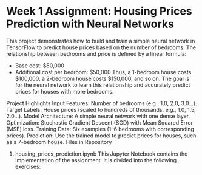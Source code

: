 # Week 1 Assignment: Housing Prices Prediction with Neural Networks
This project demonstrates how to build and train a simple neural network in TensorFlow to predict house prices based on the number of bedrooms. The relationship between bedrooms and price is defined by a linear formula:

- Base cost: $50,000
- Additional cost per bedroom: $50,000
Thus, a 1-bedroom house costs $100,000, a 2-bedroom house costs $150,000, and so on. The goal is for the neural network to learn this relationship and accurately predict prices for houses with more bedrooms.

Project Highlights
Input Features: Number of bedrooms (e.g., 1.0, 2.0, 3.0...).
Target Labels: House prices (scaled to hundreds of thousands, e.g., 1.0, 1.5, 2.0...).
Model Architecture: A simple neural network with one dense layer.
Optimization: Stochastic Gradient Descent (SGD) with Mean Squared Error (MSE) loss.
Training Data: Six examples (1–6 bedrooms with corresponding prices).
Prediction: Use the trained model to predict prices for houses, such as a 7-bedroom house.
Files in Repository
1. housing_prices_prediction.ipynb
This Jupyter Notebook contains the implementation of the assignment. It is divided into the following exercises:

